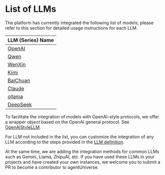 # List of LLMs
The platform has currently integrated the following list of models; please refer to this section for detailed usage instructions for each LLM.

| LLM (Series) Name                     |
|---------------------------------------|
| [OpenAI](3_1_2_OpenAI_LLM_Use.md)     |
| [Qwen](3_1_2_Qwen_LLM_Use.md)         |
| [WenXin](3_1_2_WenXin_LLM_Use.md)     |
| [Kimi](3_1_2_Kimi_LLM_Use.md)         |
| [BaiChuan](3_1_2_BaiChuan_LLM_Use.md) |
| [Claude](3_1_2_Claude_LLM_Use.md)     |
| [ollama](3_1_2_Ollama_LLM_Use.md)     |
| [DeepSeek](3_1_2_DeepSeek_LLM_Use.md)      |

To facilitate the integration of models with OpenAI-style protocols, we offer a wrapper object based on the OpenAI general protocol. See [OpenAIStyleLLM](3_1_2_OpenAIStyleLLM_Use.md).

For LLM not included in the list, you can customize the integration of any LLM according to the steps provided in the [LLM definition](2_2_3_Tool_Create_And_Use.md).

At the same time, we are adding the integration methods for common LLMs such as Gemini, Llama, ZhipuAI, etc. If you have used these LLMs in your projects and have created your own instances, we welcome you to submit a PR to become a contributor to agentUniverse.